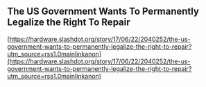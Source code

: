 ## The US Government Wants To Permanently Legalize the Right To Repair
  
  [https://hardware.slashdot.org/story/17/06/22/2040252/the-us-government-wants-to-permanently-legalize-the-right-to-repair?utm_source=rss1.0mainlinkanon](https://hardware.slashdot.org/story/17/06/22/2040252/the-us-government-wants-to-permanently-legalize-the-right-to-repair?utm_source=rss1.0mainlinkanon)